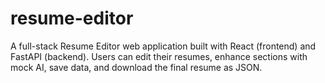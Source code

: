 # resume-editor
A full-stack Resume Editor web application built with React (frontend) and FastAPI (backend). Users can edit their resumes, enhance sections with mock AI, save data, and download the final resume as JSON.
